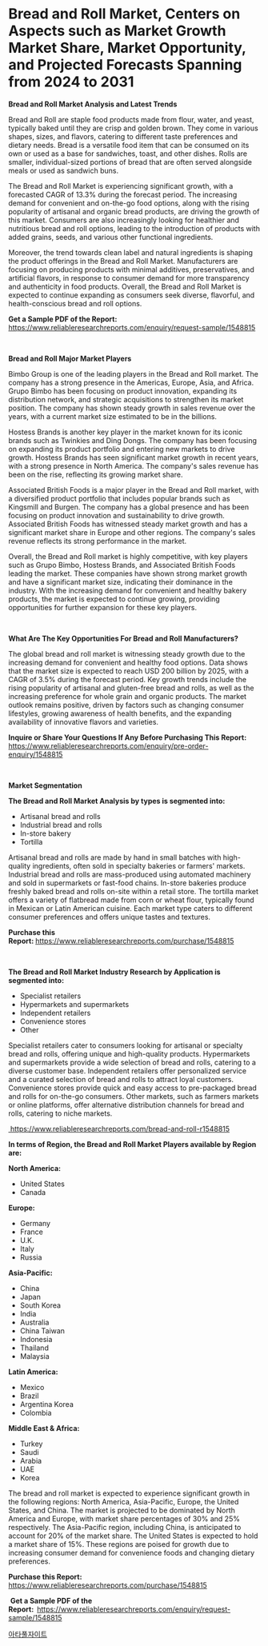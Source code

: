 <p><h1>Bread and Roll Market, Centers on Aspects such as Market Growth Market Share, Market Opportunity, and Projected Forecasts Spanning from 2024 to 2031</h1></p><p><strong>Bread and Roll Market Analysis and Latest Trends</strong></p>
<p><p>Bread and Roll are staple food products made from flour, water, and yeast, typically baked until they are crisp and golden brown. They come in various shapes, sizes, and flavors, catering to different taste preferences and dietary needs. Bread is a versatile food item that can be consumed on its own or used as a base for sandwiches, toast, and other dishes. Rolls are smaller, individual-sized portions of bread that are often served alongside meals or used as sandwich buns.</p><p>The Bread and Roll Market is experiencing significant growth, with a forecasted CAGR of 13.3% during the forecast period. The increasing demand for convenient and on-the-go food options, along with the rising popularity of artisanal and organic bread products, are driving the growth of this market. Consumers are also increasingly looking for healthier and nutritious bread and roll options, leading to the introduction of products with added grains, seeds, and various other functional ingredients.</p><p>Moreover, the trend towards clean label and natural ingredients is shaping the product offerings in the Bread and Roll Market. Manufacturers are focusing on producing products with minimal additives, preservatives, and artificial flavors, in response to consumer demand for more transparency and authenticity in food products. Overall, the Bread and Roll Market is expected to continue expanding as consumers seek diverse, flavorful, and health-conscious bread and roll options.</p></p>
<p><strong>Get a Sample PDF of the Report:&nbsp;</strong> <a href="https://www.reliableresearchreports.com/enquiry/request-sample/1548815">https://www.reliableresearchreports.com/enquiry/request-sample/1548815</a></p>
<p>&nbsp;</p>
<p><strong>Bread and Roll Major Market Players</strong></p>
<p><p>Bimbo Group is one of the leading players in the Bread and Roll market. The company has a strong presence in the Americas, Europe, Asia, and Africa. Grupo Bimbo has been focusing on product innovation, expanding its distribution network, and strategic acquisitions to strengthen its market position. The company has shown steady growth in sales revenue over the years, with a current market size estimated to be in the billions.</p><p>Hostess Brands is another key player in the market known for its iconic brands such as Twinkies and Ding Dongs. The company has been focusing on expanding its product portfolio and entering new markets to drive growth. Hostess Brands has seen significant market growth in recent years, with a strong presence in North America. The company's sales revenue has been on the rise, reflecting its growing market share.</p><p>Associated British Foods is a major player in the Bread and Roll market, with a diversified product portfolio that includes popular brands such as Kingsmill and Burgen. The company has a global presence and has been focusing on product innovation and sustainability to drive growth. Associated British Foods has witnessed steady market growth and has a significant market share in Europe and other regions. The company's sales revenue reflects its strong performance in the market.</p><p>Overall, the Bread and Roll market is highly competitive, with key players such as Grupo Bimbo, Hostess Brands, and Associated British Foods leading the market. These companies have shown strong market growth and have a significant market size, indicating their dominance in the industry. With the increasing demand for convenient and healthy bakery products, the market is expected to continue growing, providing opportunities for further expansion for these key players.</p></p>
<p>&nbsp;</p>
<p><strong>What Are The Key Opportunities For Bread and Roll Manufacturers?</strong></p>
<p><p> The global bread and roll market is witnessing steady growth due to the increasing demand for convenient and healthy food options. Data shows that the market size is expected to reach USD 200 billion by 2025, with a CAGR of 3.5% during the forecast period. Key growth trends include the rising popularity of artisanal and gluten-free bread and rolls, as well as the increasing preference for whole grain and organic products. The market outlook remains positive, driven by factors such as changing consumer lifestyles, growing awareness of health benefits, and the expanding availability of innovative flavors and varieties.</p></p>
<p><strong>Inquire or Share Your Questions If Any Before Purchasing This Report:</strong> <a href="https://www.reliableresearchreports.com/enquiry/pre-order-enquiry/1548815">https://www.reliableresearchreports.com/enquiry/pre-order-enquiry/1548815</a></p>
<p>&nbsp;</p>
<p><strong>Market Segmentation</strong></p>
<p><strong>The Bread and Roll Market Analysis by types is segmented into:</strong></p>
<p><ul><li>Artisanal bread and rolls</li><li>Industrial bread and rolls</li><li>In-store bakery</li><li>Tortilla</li></ul></p>
<p><p>Artisanal bread and rolls are made by hand in small batches with high-quality ingredients, often sold in specialty bakeries or farmers' markets. Industrial bread and rolls are mass-produced using automated machinery and sold in supermarkets or fast-food chains. In-store bakeries produce freshly baked bread and rolls on-site within a retail store. The tortilla market offers a variety of flatbread made from corn or wheat flour, typically found in Mexican or Latin American cuisine. Each market type caters to different consumer preferences and offers unique tastes and textures.</p></p>
<p><strong>Purchase this Report:&nbsp;</strong><a href="https://www.reliableresearchreports.com/purchase/1548815">https://www.reliableresearchreports.com/purchase/1548815</a></p>
<p>&nbsp;</p>
<p><strong>The Bread and Roll Market Industry Research by Application is segmented into:</strong></p>
<p><ul><li>Specialist retailers</li><li>Hypermarkets and supermarkets</li><li>Independent retailers</li><li>Convenience stores</li><li>Other</li></ul></p>
<p><p>Specialist retailers cater to consumers looking for artisanal or specialty bread and rolls, offering unique and high-quality products. Hypermarkets and supermarkets provide a wide selection of bread and rolls, catering to a diverse customer base. Independent retailers offer personalized service and a curated selection of bread and rolls to attract loyal customers. Convenience stores provide quick and easy access to pre-packaged bread and rolls for on-the-go consumers. Other markets, such as farmers markets or online platforms, offer alternative distribution channels for bread and rolls, catering to niche markets.</p></p>
<p><a href="https://www.reliableresearchreports.com/bread-and-roll-r1548815">&nbsp;https://www.reliableresearchreports.com/bread-and-roll-r1548815</a></p>
<p><strong>In terms of Region, the Bread and Roll Market Players available by Region are:</strong></p>
<p>
    <p> <strong> North America: </strong>
        <ul>
            <li>United States</li>
            <li>Canada</li>
        </ul>
        </p> 
    <p> <strong> Europe: </strong>
        <ul>
            <li>Germany</li>
            <li>France</li>
            <li>U.K.</li>
            <li>Italy</li>
            <li>Russia</li>
        </ul>
        </p> 
    <p> <strong> Asia-Pacific: </strong>
        <ul>
            <li>China</li>
            <li>Japan</li>
            <li>South Korea</li>
            <li>India</li>
            <li>Australia</li>
            <li>China Taiwan</li>
            <li>Indonesia</li>
            <li>Thailand</li>
            <li>Malaysia</li>
        </ul>
        </p> 
    <p> <strong> Latin America: </strong>
        <ul>
            <li>Mexico</li>
            <li>Brazil</li>
            <li>Argentina Korea</li>
            <li>Colombia</li>
        </ul>
        </p> 
    <p> <strong> Middle East & Africa: </strong>
        <ul>
            <li>Turkey</li>
            <li>Saudi</li>
            <li>Arabia</li>
            <li>UAE</li>
            <li>Korea</li>
        </ul>
    </p>
    </p>
<p><p>The bread and roll market is expected to experience significant growth in the following regions: North America, Asia-Pacific, Europe, the United States, and China. The market is projected to be dominated by North America and Europe, with market share percentages of 30% and 25% respectively. The Asia-Pacific region, including China, is anticipated to account for 20% of the market share. The United States is expected to hold a market share of 15%. These regions are poised for growth due to increasing consumer demand for convenience foods and changing dietary preferences.</p></p>
<p><strong>Purchase this Report: </strong><a href="https://www.reliableresearchreports.com/purchase/1548815">https://www.reliableresearchreports.com/purchase/1548815</a></p>
<p>&nbsp;<strong>Get a Sample PDF of the Report:&nbsp;&nbsp;</strong><a href="https://www.reliableresearchreports.com/enquiry/request-sample/1548815">https://www.reliableresearchreports.com/enquiry/request-sample/1548815</a></p>
<p><strong></strong></p>
<p><p><a href="https://github.com/vs10l4sfg5c/Market-Research-Report-List-1/blob/main/530846116836.md">아타풀자이트</a></p></p>